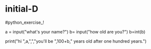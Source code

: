 # initial-D
#python_exercise_!

a = input("what's  your name?")
b= input("how old are you?")
b=int(b)

print("hi ",a,",","you'll be ",100+b," years old after one hundred years.")
